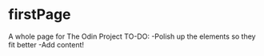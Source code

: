 # firstPage
A whole page for The Odin Project
TO-DO:
-Polish up the elements so they fit better
-Add content!
